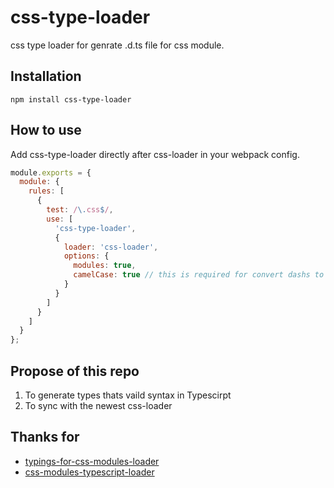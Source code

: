 # css-type-loader
css type loader for genrate .d.ts file for css module.  

## Installation
```npm install css-type-loader```

## How to use
Add css-type-loader directly after css-loader in your webpack config.
```javascript
module.exports = {
  module: {
    rules: [
      {
        test: /\.css$/,
        use: [
          'css-type-loader',
          {
            loader: 'css-loader',
            options: {
              modules: true,
              camelCase: true // this is required for convert dashs to camelCase
            }
          }
        ]
      }
    ]
  }
};
```

## Propose of this repo
1. To generate types thats vaild syntax in Typescirpt
2. To sync with the newest css-loader


## Thanks for
- [typings-for-css-modules-loader](https://github.com/Jimdo/typings-for-css-modules-loader)
- [css-modules-typescript-loader](https://github.com/seek-oss/css-modules-typescript-loader)
